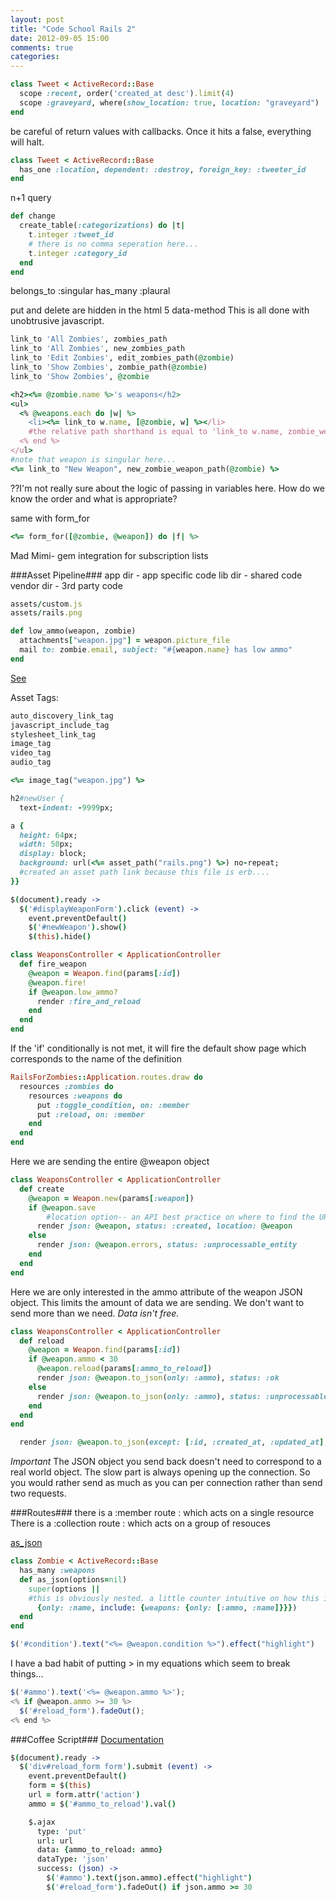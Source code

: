```yaml
---
layout: post
title: "Code School Rails 2"
date: 2012-09-05 15:00
comments: true
categories: 
---
```


```ruby Scopes
class Tweet < ActiveRecord::Base
  scope :recent, order('created_at desc').limit(4)
  scope :graveyard, where(show_location: true, location: "graveyard")
end
```

be careful of return values with callbacks. Once it hits a false, everything will halt.

```ruby Foreign Key Options
class Tweet < ActiveRecord::Base
  has_one :location, dependent: :destroy, foreign_key: :tweeter_id
end
```

n+1 query

```ruby Migration syntax
def change
  create_table(:categorizations) do |t|
    t.integer :tweet_id
    # there is no comma seperation here...
    t.integer :category_id
  end
end
```

belongs_to :singular
has_many :plaural

put and delete are hidden in the html 5 data-method 
This is all done with unobtrusive javascript.

```ruby link_to
link_to 'All Zombies', zombies_path
link_to 'All Zombies', new_zombies_path
link_to 'Edit Zombies', edit_zombies_path(@zombie)
link_to 'Show Zombies', zombie_path(@zombie)
link_to 'Show Zombies', @zombie
```

```ruby
<h2><%= @zombie.name %>'s weapons</h2>
<ul>
  <% @weapons.each do |w| %>
    <li><%= link_to w.name, [@zombie, w] %></li>
    #the relative path shorthand is equal to 'link_to w.name, zombie_weapon_path(@zombie, w)'
  <% end %>
</ul>
#note that weapon is singular here...
<%= link_to "New Weapon", new_zombie_weapon_path(@zombie) %>
```
??I'm not really sure about the logic of passing in variables here. How do we know the order and what is appropriate?

same with form_for
```ruby
<%= form_for([@zombie, @weapon]) do |f| %>
```

Mad Mimi- gem integration for subscription lists

###Asset Pipeline###
app dir - app specific code
lib dir - shared code
vendor dir - 3rd party code

```ruby Call with assets-- it will check all the directories
assets/custom.js
assets/rails.png 
```

```ruby
def low_ammo(weapon, zombie)
  attachments["weapon.jpg"] = weapon.picture_file
  mail to: zombie.email, subject: "#{weapon.name} has low ammo"
end
```
[See](http://guides.rubyonrails.org/action_mailer_basics.html#sending-emails-with-attachments)

Asset Tags:
```ruby
auto_discovery_link_tag
javascript_include_tag
stylesheet_link_tag
image_tag
video_tag
audio_tag
```

```ruby e.g.
<%= image_tag("weapon.jpg") %>
```

```ruby StyleSheet- referencing an image
h2#newUser {
  text-indent: -9999px; 

a {
  height: 64px;
  width: 50px;
  display: block;
  background: url(<%= asset_path("rails.png") %>) no-repeat;
  #created an asset path link because this file is erb....
}}
```

```coffeescript Syntax
$(document).ready ->
  $('#displayWeaponForm').click (event) ->
    event.preventDefault()
    $('#newWeapon').show()
    $(this).hide()
```

```ruby in the controller
class WeaponsController < ApplicationController
  def fire_weapon
    @weapon = Weapon.find(params[:id]) 
    @weapon.fire!
    if @weapon.low_ammo?
      render :fire_and_reload
    end
  end
end
```
If the 'if' conditionally is not met, it will fire the default show page which corresponds to the name of the definition

```ruby Custom Resource Routes
RailsForZombies::Application.routes.draw do
  resources :zombies do
    resources :weapons do
      put :toggle_condition, on: :member
      put :reload, on: :member
    end
  end
end
```
Here we are sending the entire @weapon object
```ruby Rendering JSON and options
class WeaponsController < ApplicationController 
  def create
    @weapon = Weapon.new(params[:weapon]) 
    if @weapon.save
    	#location option-- an API best practice on where to find the URL of the resource
      render json: @weapon, status: :created, location: @weapon
    else
      render json: @weapon.errors, status: :unprocessable_entity
    end
  end 
end
```
Here we are only interested in the ammo attribute of the weapon JSON object. This limits the amount of data we are sending. We don't want to send more than we need. *Data isn't free.*
```ruby Json with Options
class WeaponsController < ApplicationController
  def reload
    @weapon = Weapon.find(params[:id])
    if @weapon.ammo < 30
      @weapon.reload(params[:ammo_to_reload])
      render json: @weapon.to_json(only: :ammo), status: :ok
    else
      render json: @weapon.to_json(only: :ammo), status: :unprocessable_entity
    end
  end
end
```

```ruby More JSON options in the controller
  render json: @weapon.to_json(except: [:id, :created_at, :updated_at], include: :zombie)
```
*Important*
The JSON object you send back doesn't need to correspond to a real world object. The slow part is always opening up the connection. So you would rather send as much as you can per connection rather than send two requests.

###Routes###
there is a :member route
:  which acts on a single resource
There is a :collection route
:  which acts on a group of resouces

[as_json](http://api.rubyonrails.org/classes/ActiveModel/Serializers/JSON.html#method-i-as_json)
```ruby Nested Options in the Model
class Zombie < ActiveRecord::Base
  has_many :weapons
  def as_json(options=nil)
    super(options ||
    #this is obviously nested. a little counter intuitive on how this is set up
      {only: :name, include: {weapons: {only: [:ammo, :name]}}})
  end 
end
```

```javascript
$('#condition').text("<%= @weapon.condition %>").effect("highlight")
```

I have a bad habit of putting > in my equations which seem to break things...
```javascript
$('#ammo').text('<%= @weapon.ammo %>'); 
<% if @weapon.ammo >= 30 %>
  $('#reload_form').fadeOut(); 
<% end %>
```

###Coffee Script###
[Documentation](http://jashkenas.github.com/coffee-script/)
```coffeescript
$(document).ready ->  
  $('div#reload_form form').submit (event) -> 
    event.preventDefault()
    form = $(this)
    url = form.attr('action')
    ammo = $('#ammo_to_reload').val()

    $.ajax
      type: 'put'
      url: url
      data: {ammo_to_reload: ammo} 
      dataType: 'json'
      success: (json) ->
        $('#ammo').text(json.ammo).effect("highlight")
        $('#reload_form').fadeOut() if json.ammo >= 30
```

